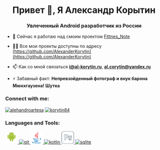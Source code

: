 <h1 align="center">Привет 👋, Я Александр Корытин</h1>
<h3 align="center">Увлеченный Android разработчик из России</h3>

- 🔭 Сейчас я работаю над смоим проектом [Fittnes_Note]([https://github.com/AlexanderKorytin/GPSTracker](https://github.com/AlexanderKorytin/My_fitness_note))

- 👨‍💻 Все мои проекты доступны по адресу [https://github.com/AlexanderKorytin](https://github.com/AlexanderKorytin)

- 📫 Как со мной связаться **i@al-korytin.ru**, **al.corytin@yandex.ru**

- ⚡ Забавный факт: **Непревзойденный фотограф и внук барона Мюнхгаузена! Шутка**

<h3 align="left">Connect with me:</h3>
<p align="left">
<a href="https://instagram.com/alehandroartesa" target="blank"><img align="center" src="https://raw.githubusercontent.com/rahuldkjain/github-profile-readme-generator/master/src/images/icons/Social/instagram.svg" alt="alehandroartesa" height="30" width="40" /></a>
<a href="https://www.leetcode.com/korytin84" target="blank"><img align="center" src="https://raw.githubusercontent.com/rahuldkjain/github-profile-readme-generator/master/src/images/icons/Social/leet-code.svg" alt="korytin84" height="30" width="40" /></a>
</p>

<h3 align="left">Languages and Tools:</h3>
<p align="left"> <a href="https://developer.android.com" target="_blank" rel="noreferrer"> <img src="https://raw.githubusercontent.com/devicons/devicon/master/icons/android/android-original-wordmark.svg" alt="android" width="40" height="40"/> </a> <a href="https://git-scm.com/" target="_blank" rel="noreferrer"> <img src="https://www.vectorlogo.zone/logos/git-scm/git-scm-icon.svg" alt="git" width="40" height="40"/> </a> <a href="https://www.java.com" target="_blank" rel="noreferrer"> <img src="https://raw.githubusercontent.com/devicons/devicon/master/icons/java/java-original.svg" alt="java" width="40" height="40"/> </a> <a href="https://kotlinlang.org" target="_blank" rel="noreferrer"> <img src="https://www.vectorlogo.zone/logos/kotlinlang/kotlinlang-icon.svg" alt="kotlin" width="40" height="40"/> </a> <a href="https://www.photoshop.com/en" target="_blank" rel="noreferrer"> <img src="https://raw.githubusercontent.com/devicons/devicon/master/icons/photoshop/photoshop-line.svg" alt="photoshop" width="40" height="40"/> </a> <a href="https://www.sqlite.org/" target="_blank" rel="noreferrer"> <img src="https://www.vectorlogo.zone/logos/sqlite/sqlite-icon.svg" alt="sqlite" width="40" height="40"/> </a> </p>
